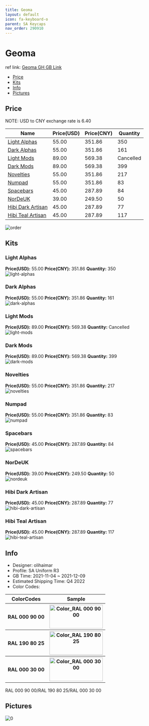 ```yaml
---
title: Geoma 
layout: default
icon: fa-keyboard-o
parent: SA Keycaps
nav_order: 290910
---
```


# Geoma 

ref link: [Geoma GH GB Link](https://geekhack.org/index.php?topic=112332.0)

* [Price](#price)
* [Kits](#kits)
* [Info](#info)
* [Pictures](#pictures)

## Price

NOTE: USD to CNY exchange rate is 6.40

| Name          | Price(USD)   |  Price(CNY) | Quantity |
| ------------- | ------------ |  ---------- | -------- |
|[Light Alphas](#light-alphas)|55.00|351.86|350|
|[Dark Alphas](#dark-alphas)|55.00|351.86|161|
|[Light Mods](#light-mods)|89.00|569.38|Cancelled|
|[Dark Mods](#dark-mods)|89.00|569.38|399|
|[Novelties](#novelties)|55.00|351.86|217|
|[Numpad](#numpad)|55.00|351.86|83|
|[Spacebars](#spacebars)|45.00|287.89|84|
|[NorDeUK](#nordeuk)|39.00|249.50|50|
|[Hibi Dark Artisan](#hibi-dark-artisan)|45.00|287.89|77|
|[Hibi Teal Artisan](#hibi-teal-artisan)|45.00|287.89|117|

<img src="{{ 'assets/images/sa-keycaps/Geoma/order.png' | relative_url }}" alt="order" class="image featured">

## Kits
### Light Alphas  
**Price(USD):** 55.00	**Price(CNY):** 351.86	**Quantity:** 350  
<img src="{{ 'assets/images/sa-keycaps/Geoma/kits_pics/light-alphas.jpg' | relative_url }}" alt="light-alphas" class="image featured">

### Dark Alphas  
**Price(USD):** 55.00	**Price(CNY):** 351.86	**Quantity:** 161  
<img src="{{ 'assets/images/sa-keycaps/Geoma/kits_pics/dark-alphas.jpg' | relative_url }}" alt="dark-alphas" class="image featured">

### Light Mods  
**Price(USD):** 89.00	**Price(CNY):** 569.38	**Quantity:** Cancelled  
<img src="{{ 'assets/images/sa-keycaps/Geoma/kits_pics/light-mods.jpg' | relative_url }}" alt="light-mods" class="image featured">

### Dark Mods  
**Price(USD):** 89.00	**Price(CNY):** 569.38	**Quantity:** 399  
<img src="{{ 'assets/images/sa-keycaps/Geoma/kits_pics/dark-mods.jpg' | relative_url }}" alt="dark-mods" class="image featured">

### Novelties  
**Price(USD):** 55.00	**Price(CNY):** 351.86	**Quantity:** 217  
<img src="{{ 'assets/images/sa-keycaps/Geoma/kits_pics/novelties.jpg' | relative_url }}" alt="novelties" class="image featured">

### Numpad  
**Price(USD):** 55.00	**Price(CNY):** 351.86	**Quantity:** 83  
<img src="{{ 'assets/images/sa-keycaps/Geoma/kits_pics/numpad.jpg' | relative_url }}" alt="numpad" class="image featured">

### Spacebars  
**Price(USD):** 45.00	**Price(CNY):** 287.89	**Quantity:** 84  
<img src="{{ 'assets/images/sa-keycaps/Geoma/kits_pics/spacebars.jpg' | relative_url }}" alt="spacebars" class="image featured">

### NorDeUK  
**Price(USD):** 39.00	**Price(CNY):** 249.50	**Quantity:** 50  
<img src="{{ 'assets/images/sa-keycaps/Geoma/kits_pics/nordeuk.jpg' | relative_url }}" alt="nordeuk" class="image featured">

### Hibi Dark Artisan  
**Price(USD):** 45.00	**Price(CNY):** 287.89	**Quantity:** 77  
<img src="{{ 'assets/images/sa-keycaps/Geoma/kits_pics/hibi-dark-artisan.jpg' | relative_url }}" alt="hibi-dark-artisan" class="image featured">

### Hibi Teal Artisan  
**Price(USD):** 45.00	**Price(CNY):** 287.89	**Quantity:** 117  
<img src="{{ 'assets/images/sa-keycaps/Geoma/kits_pics/hibi-teal-artisan.jpg' | relative_url }}" alt="hibi-teal-artisan" class="image featured">

## Info
* Designer: olihaimar  
* Profile: SA Uniform R3  
* GB Time: 2021-11-04 ~ 2021-12-09  
* Estimated Shipping Time: Q4 2022  
* Color Codes:  

<table style="width:100%">
  <tr>
    <th>ColorCodes</th>
    <th>Sample</th>
  </tr>  <tr>
    <th>RAL 000 90 00</th>
    <th><img src="{{ 'assets/images/sa-keycaps/SP_ColorCodes/abs/SP_Abs_ColorCodes_RAL 000 90 00.png' | relative_url }}" alt="Color_RAL 000 90 00" height="75" width="170"></th>
  </tr>
  <tr>
    <th>RAL 190 80 25</th>
    <th><img src="{{ 'assets/images/sa-keycaps/SP_ColorCodes/abs/SP_Abs_ColorCodes_RAL 190 80 25.png' | relative_url }}" alt="Color_RAL 190 80 25" height="75" width="170"></th>
  </tr>
  <tr>
    <th>RAL 000 30 00</th>
    <th><img src="{{ 'assets/images/sa-keycaps/SP_ColorCodes/abs/SP_Abs_ColorCodes_RAL 000 30 00.png' | relative_url }}" alt="Color_RAL 000 30 00" height="75" width="170"></th>
  </tr>
</table>RAL 000 90 00/RAL 190 80 25/RAL 000 30 00


## Pictures  
<img src="{{ 'assets/images/sa-keycaps/Geoma/rendering_pics/0.jpg' | relative_url }}" alt="0" class="image featured">
